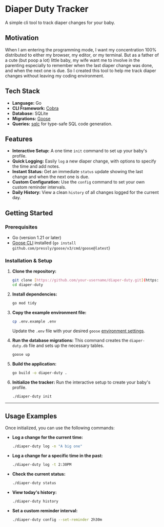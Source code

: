 # Diaper Duty Tracker

A simple cli tool to track diaper changes for your baby.

## Motivation

When I am entering the programming mode, I want my concentration 100% distributed to either my browser, my editor, or my terminal. But as a father of a cute (but poop a lot) little baby, my wife want me to involve in the parenting especially to remember when the last diaper change was done, and when the next one is due. So I created this tool to help me track diaper changes without leaving my coding environment.

## Tech Stack

* **Language:** Go
* **CLI Framework:** [Cobra](https://github.com/spf13/cobra)
* **Database:** SQLite
* **Migrations:** [Goose](https://github.com/pressly/goose)
* **Queries:** [sqlc](https://github.com/sqlc-dev/sqlc) for type-safe SQL code generation.

## Features

* **Interactive Setup:** A one time `init` command to set up your baby's profile.
* **Quick Logging:** Easily `log` a new diaper change, with options to specify the time and add notes.
* **Instant Status:** Get an immediate `status` update showing the last change and when the next one is due.
* **Custom Configuration:** Use the `config` command to set your own custom reminder intervals.
* **Daily History:** View a clean `history` of all changes logged for the current day.

## Getting Started

### Prerequisites

* Go (version 1.21 or later)
* [Goose CLI](https://github.com/pressly/goose#install) installed (`go install github.com/pressly/goose/v3/cmd/goose@latest`)

### Installation & Setup

1. **Clone the repository:**

    ```bash
    git clone [https://github.com/your-username/diaper-duty.git](https://github.com/your-username/diaper-duty.git)
    cd diaper-duty
    ```

2. **Install dependencies:**

    ```bash
    go mod tidy
    ```

3. **Copy the example environment file:**

    ```bash
    cp .env.example .env
    ```

    Update the `.env` file with your desired `goose` [environment settings](https://pressly.github.io/goose/documentation/environment-variables/).

4. **Run the database migrations:**
    This command creates the `diaper-duty.db` file and sets up the necessary tables.

    ```bash
    goose up
    ```

5. **Build the application:**

    ```bash
    go build -o diaper-duty .
    ```

6. **Initialize the tracker:**
    Run the interactive setup to create your baby's profile.

    ```bash
    ./diaper-duty init
    ```

---

## Usage Examples

Once initialized, you can use the following commands:

* **Log a change for the current time:**

    ```bash
    ./diaper-duty log -n "A big one"
    ```

* **Log a change for a specific time in the past:**

    ```bash
    ./diaper-duty log -t 2:30PM
    ```

* **Check the current status:**

    ```bash
    ./diaper-duty status
    ```

* **View today's history:**

    ```bash
    ./diaper-duty history
    ```

* **Set a custom reminder interval:**

    ```bash
    ./diaper-duty config --set-reminder 2h30m
    ```
